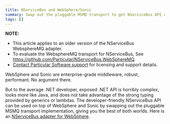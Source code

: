 ```yaml
---
title: NServiceBus and WebSphere/Sonic
summary: Swap out the pluggable MSMQ transport to get NServiceBus API on top of WebSphere and Sonic.
tags: []
---
```


**NOTE:** 
* This article applies to an older version of the NServiceBus WebsphereMQ adapter. 
* To evaluate the WebsphereMQ transport for NServiceBus, See https://github.com/Particular/NServiceBus.WebSphereMQ. 
* [Contact Particular Software support](http://particular.net/ContactUs) for licensing and support details.

WebSphere and Sonic are enterprise-grade middleware, robust, performant. No argument there.

But to the average .NET developer, exposed .NET API is horribly complex, looks more like Java, and does not take advantage of the strong typing provided by generics or lambdas. The developer-friendly NServiceBus API can be used on top of WebSphere and Sonic by swapping out the pluggable MSMQ transport implementation, giving you the best of both worlds. Here is an [NServiceBus adapter for WebSphere](http://code.google.com/p/nservicebuswmq/).

